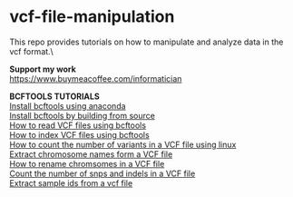 # vcf-file-manipulation

This repo provides tutorials on how to manipulate and analyze data in the vcf format.\


**Support my work**\
https://www.buymeacoffee.com/informatician



**BCFTOOLS TUTORIALS**\
[Install bcftools using anaconda](https://youtu.be/BLhVqBXL_v4) \
[Install bcftools by building from source](https://youtu.be/EJGz3yryrPo)\
[How to read VCF files using bcftools](https://youtu.be/7W7hrWNyCaM) \
[How to index VCF files using bcftools](https://youtu.be/U43vbqZ1pj8) \
[How to count the number of variants in a VCF file using linux](https://youtu.be/2XOnNgqRizs) \
[Extract chromosome names form a VCF file](https://youtu.be/xT85qE-cR3w)\
[How to rename chromsomes in a VCF file](https://youtu.be/LetWDG54hvg) \
[Count the number of snps and indels in a VCF file](https://youtu.be/gLdy3WEwJEA)\
[Extract sample ids from a vcf file](https://youtu.be/rp721Jtaqfg)
